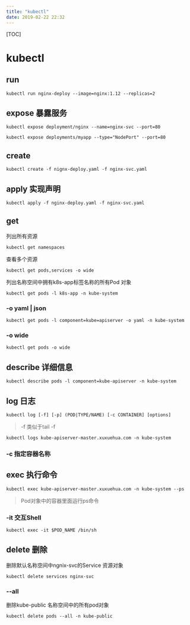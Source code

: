 ```yaml
---
title: "kubectl"
date: 2019-02-22 22:32
---
```



[TOC]



# kubectl



## run

```
kubectl run nginx-deploy --image=nginx:1.12 --replicas=2
```



## expose 暴露服务

```
kubectl expose deployment/nginx --name=nginx-svc --port=80
```

```
kubectl expose deployments/myapp --type="NodePort" --port=80
```



## create

```
kubectl create -f nignx-deploy.yaml -f nginx-svc.yaml
```



## apply 实现声明

```
kubectl apply -f nginx-deploy.yaml -f nginx-svc.yaml
```





## get

列出所有资源

```
kubectl get namespaces
```



查看多个资源

```
kubectl get pods,services -o wide
```



列出名称空间中拥有k8s-app标签名称的所有Pod 对象

```
kubectl get pods -l k8s-app -n kube-system
```



### -o yaml | json

```
kubectl get pods -l component=kube=apiserver -o yaml -n kube-system
```



### -o wide

```
kubectl get pods -o wide 
```





## describe 详细信息

```
kubectl describe pods -l component=kube-apiserver -n kube-system
```



## log 日志

```
kubectl log [-f] [-p] (POD|TYPE/NAME) [-c CONTAINER] [options] 
```

> -f 类似于tail -f



```
kubectl logs kube-apiserver-master.xuxuehua.com -n kube-system
```



### -c 指定容器名称



## exec 执行命令

```
kubectl exec kube-apiserver-master.xuxuehua.com -n kube-system --ps
```

> Pod对象中的容器里面运行ps命令



### -it 交互Shell

```
kubectl exec -it $POD_NAME /bin/sh
```



## delete 删除

删除默认名称空间中ngnix-svc的Service 资源对象 

```
kubectl delete services nginx-svc
```



### --all

删除kube-public 名称空间中的所有pod对象

```
kubectl delete pods --all -n kube-public
```



